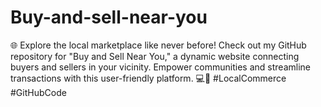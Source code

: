 # Buy-and-sell-near-you
 🌐 Explore the local marketplace like never before! Check out my GitHub repository for "Buy and Sell Near You," a dynamic website connecting buyers and sellers in your vicinity. Empower communities and streamline transactions with this user-friendly platform. 💻🌟 #LocalCommerce #GitHubCode
